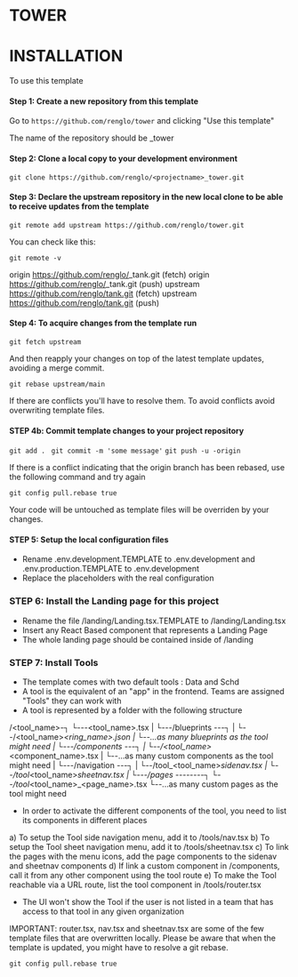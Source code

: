 # TOWER

# INSTALLATION

To use this template

#### Step 1: Create a new repository from this template 
Go to `https://github.com/renglo/tower` and clicking "Use this template"

The name of the repository should be <projectname>_tower

#### Step 2: Clone a local copy to your development environment

`git clone https://github.com/renglo/<projectname>_tower.git`

#### Step 3: Declare the upstream repository in the new local clone to be able to receive updates from the template

`git remote add upstream https://github.com/renglo/tower.git`

You can check like this:

`git remote -v`


origin  https://github.com/renglo/<projectname>_tank.git (fetch)
origin  https://github.com/renglo/<projetname>_tank.git (push)
upstream        https://github.com/renglo/tank.git (fetch)
upstream        https://github.com/renglo/tank.git (push)


#### Step 4: To acquire changes from the template run

`git fetch upstream`

And then reapply your changes on top of the latest template updates, avoiding a merge commit.

`git rebase upstream/main`


If there are conflicts you'll have to resolve them. 
To avoid conflicts avoid overwriting template files.


#### STEP 4b: Commit template changes to your project repository

`git add . `
`git commit -m 'some message'`
`git push -u -origin`

If there is a conflict indicating that the origin branch has been rebased, use the following command and try again

`git config pull.rebase true`


Your code will be untouched as template files will be overriden by your changes.


#### STEP 5: Setup the local configuration files

- Rename .env.development.TEMPLATE to .env.development and .env.production.TEMPLATE to .env.development
- Replace the placeholders with the real configuration


### STEP 6: Install the Landing page for this project


- Rename the file  /landing/Landing.tsx.TEMPLATE to /landing/Landing.tsx
- Insert any React Based component that represents a Landing Page
- The whole landing page should be contained inside of /landing



### STEP 7: Install Tools

- The template comes with two default tools : Data and Schd
- A tool is the equivalent of an "app" in the frontend. Teams are assigned "Tools" they can work with
- A tool is represented by a folder with the following structure

/<tool_name>-┐
             └---<tool_name>.tsx
             |
             └---/blueprints ---┐
             |                  └--/<tool_name>_<ring_name>.json
             |                  └--...as many blueprints as the tool might need
             |
             └---/components ---┐
             |                  └--/<tool_name>_<component_name>.tsx
             |                  └--...as many custom components as the tool might need
             |
             └---/navigation ---┐
             |                  └--/tool_<tool_name>_sidenav.tsx
             |                  └--/tool_<tool_name>_sheetnav.tsx
             |
             └---/pages --------┐
                                └--/tool_<tool_name>_<page_name>.tsx
                                └--...as many custom pages as the tool might need



- In order to activate the different components of the tool, you need to list its components in different places

a) To setup the Tool side navigation menu, add it to /tools/nav.tsx
b) To setup the Tool sheet navigation menu, add it to /tools/sheetnav.tsx
c) To link the pages with the menu icons, add the page components to the sidenav and sheetnav components
d) If link a custom component in /components, call it from any other component using the tool route
e) To make the Tool reachable via a URL route, list the tool component in /tools/router.tsx

- The UI won't show the Tool if the user is not listed in a team that has access to that tool in any given organization

IMPORTANT: router.tsx, nav.tsx and sheetnav.tsx are some of the few template files that are overwritten locally. Please be aware that when the 
template is updated, you might have to resolve a git rebase. 

`git config pull.rebase true`


